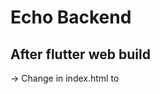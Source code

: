 # Echo Backend

## After  flutter web build
-> Change <base href="/"> in index.html to <base href="/login-user/">